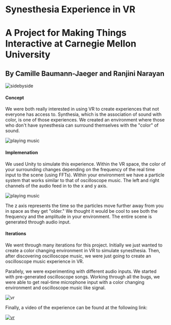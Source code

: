 # Synesthesia Experience in VR 
# A Project for Making Things Interactive at Carnegie Mellon University
## By Camille Baumann-Jaeger and Ranjini Narayan

![sidebyside](https://github.com/ranjinipnarayan/VR_Synesthesia/blob/master/final_images/IMG_5943.JPG)

#### Concept
We were both really interested in using VR to create experiences that not everyone has access to. Synthesia, which is the association of sound with color, is one of those experiences. We created an environment where those who don't have synesthesia can surround themselves with the "color" of sound. 

![playing music](https://github.com/ranjinipnarayan/VR_Synesthesia/blob/master/final_images/IMG_5970.JPG)

#### Implemenation 
We used Unity to simulate this experience. Within the VR space, the color of your surrounding changes depending on the frequency of the real time input to the scene (using FFTs). Within your environment we have a particle system that works similar to that of oscilloscope music. The left and right channels of the audio feed in to the x and y axis. 

![playing music](https://github.com/ranjinipnarayan/VR_Synesthesia/blob/master/final_images/IMG_5948.JPG)

The z axis represents the time so the particles move further away from you in space as they get "older." We thought it would be cool to see both the frequency and the amplitude in your environment. The entire scene is generated through audio input. 

#### Iterations 
We went through many iterations for this project. Initially we just wanted to create a color changing environment in VR to simulate synesthesia. Then, after discovering oscilloscope music, we were just going to create an oscilloscope music experience in VR. 

Parallely, we were experimenting with different audio inputs. We started with pre-generated oscilloscope songs. Working through all the bugs, we were able to get real-time microphone input with a color changing environment and oscilloscope music like signal. 

![vr](https://github.com/ranjinipnarayan/VR_Synesthesia/blob/master/final_images/IMG_5993%20(1).JPG)

Finally, a video of the experience can be found at the following link: 

[![vr](https://github.com/ranjinipnarayan/VR_Synesthesia/blob/master/final_images/IMG_5942.JPG)](https://vimeo.com/217347697)
